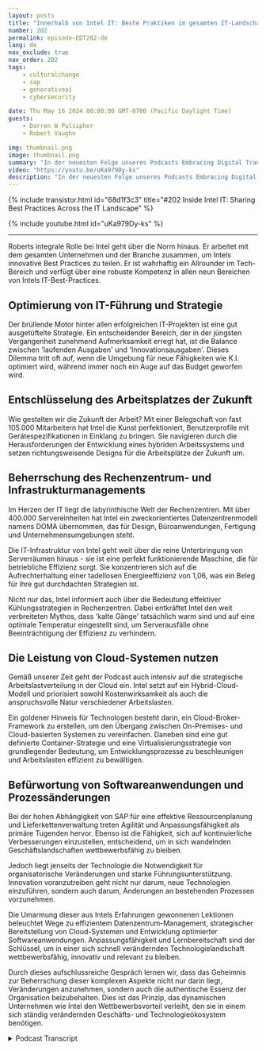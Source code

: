 ```yaml
---
layout: posts
title: "Innerhalb von Intel IT: Beste Praktiken im gesamten IT-Landschaft teilen"
number: 202
permalink: episode-EDT202-de
lang: de
nav_exclude: true
nav_order: 202
tags:
    - culturalchange
    - sap
    - generativeai
    - cybersecurity

date: Thu May 16 2024 00:00:00 GMT-0700 (Pacific Daylight Time)
guests:
    - Darren W Pulsipher
    - Robert Vaughn

img: thumbnail.png
image: thumbnail.png
summary: "In der neuesten Folge unseres Podcasts Embracing Digital Transformation tauchte unser Gastgeber Darren Pulsipher in die Welt des Datenzentrummanagements, Cloud Computing und der Softwareanwendungsentwicklung mit Robert Vaughn, einem angesehenen Technologiespezialisten von Intel IT, ein."
video: "https://youtu.be/uKa979Dy-ks"
description: "In der neuesten Folge unseres Podcasts Embracing Digital Transformation tauchte unser Gastgeber Darren Pulsipher in die Welt des Datenzentrummanagements, Cloud Computing und der Softwareanwendungsentwicklung mit Robert Vaughn, einem angesehenen Technologiespezialisten von Intel IT, ein."
---
```


<div>
{% include transistor.html id="68d1f3c3" title="#202 Inside Intel IT: Sharing Best Practices Across the IT Landscape" %}

{% include youtube.html id="uKa979Dy-ks" %}
</div>

---

Roberts integrale Rolle bei Intel geht über die Norm hinaus. Er arbeitet mit dem gesamten Unternehmen und der Branche zusammen, um Intels innovative Best Practices zu teilen. Er ist wahrhaftig ein Allrounder im Tech-Bereich und verfügt über eine robuste Kompetenz in allen neun Bereichen von Intels IT-Best-Practices.

## Optimierung von IT-Führung und Strategie

Der brüllende Motor hinter allen erfolgreichen IT-Projekten ist eine gut ausgetüftelte Strategie. Ein entscheidender Bereich, der in der jüngsten Vergangenheit zunehmend Aufmerksamkeit erregt hat, ist die Balance zwischen 'laufenden Ausgaben' und 'Innovationsausgaben'. Dieses Dilemma tritt oft auf, wenn die Umgebung für neue Fähigkeiten wie K.I. optimiert wird, während immer noch ein Auge auf das Budget geworfen wird.

## Entschlüsselung des Arbeitsplatzes der Zukunft

Wie gestalten wir die Zukunft der Arbeit? Mit einer Belegschaft von fast 105.000 Mitarbeitern hat Intel die Kunst perfektioniert, Benutzerprofile mit Gerätespezifikationen in Einklang zu bringen. Sie navigieren durch die Herausforderungen der Entwicklung eines hybriden Arbeitssystems und setzen richtungsweisende Designs für die Arbeitsplätze der Zukunft um.

## Beherrschung des Rechenzentrum- und Infrastrukturmanagements

Im Herzen der IT liegt die labyrinthische Welt der Rechenzentren. Mit über 400.000 Servereinheiten hat Intel ein zweckorientiertes Datenzentrenmodell namens DOMA übernommen, das für Design, Büroanwendungen, Fertigung und Unternehmensumgebungen steht.

Die IT-Infrastruktur von Intel geht weit über die reine Unterbringung von Serverräumen hinaus - sie ist eine perfekt funktionierende Maschine, die für betriebliche Effizienz sorgt. Sie konzentrieren sich auf die Aufrechterhaltung einer tadellosen Energieeffizienz von 1,06, was ein Beleg für ihre gut durchdachten Strategien ist.

Nicht nur das, Intel informiert auch über die Bedeutung effektiver Kühlungsstrategien in Rechenzentren. Dabei entkräftet Intel den weit verbreiteten Mythos, dass 'kalte Gänge' tatsächlich warm sind und auf eine optimale Temperatur eingestellt sind, um Serverausfälle ohne Beeinträchtigung der Effizienz zu verhindern.

## Die Leistung von Cloud-Systemen nutzen

Gemäß unserer Zeit geht der Podcast auch intensiv auf die strategische Arbeitslastverteilung in der Cloud ein. Intel setzt auf ein Hybrid-Cloud-Modell und priorisiert sowohl Kostenwirksamkeit als auch die anspruchsvolle Natur verschiedener Arbeitslasten.

Ein goldener Hinweis für Technologen besteht darin, ein Cloud-Broker-Framework zu erstellen, um den Übergang zwischen On-Premises- und Cloud-basierten Systemen zu vereinfachen. Daneben sind eine gut definierte Container-Strategie und eine Virtualisierungsstrategie von grundlegender Bedeutung, um Entwicklungsprozesse zu beschleunigen und Arbeitslasten effizient zu bewältigen.

## Befürwortung von Softwareanwendungen und Prozessänderungen

Bei der hohen Abhängigkeit von SAP für eine effektive Ressourcenplanung und Lieferkettenverwaltung treten Agilität und Anpassungsfähigkeit als primäre Tugenden hervor. Ebenso ist die Fähigkeit, sich auf kontinuierliche Verbesserungen einzustellen, entscheidend, um in sich wandelnden Geschäftslandschaften wettbewerbsfähig zu bleiben.

Jedoch liegt jenseits der Technologie die Notwendigkeit für organisatorische Veränderungen und starke Führungsunterstützung. Innovation voranzutreiben geht nicht nur darum, neue Technologien einzuführen, sondern auch darum, Änderungen an bestehenden Prozessen vorzunehmen.

Die Umarmung dieser aus Intels Erfahrungen gewonnenen Lektionen beleuchtet Wege zu effizientem Datenzentrum-Management, strategischer Bereitstellung von Cloud-Systemen und Entwicklung optimierter Softwareanwendungen. Anpassungsfähigkeit und Lernbereitschaft sind der Schlüssel, um in einer sich schnell verändernden Technologielandschaft wettbewerbsfähig, innovativ und relevant zu bleiben.

Durch dieses aufschlussreiche Gespräch lernen wir, dass das Geheimnis zur Beherrschung dieser komplexen Aspekte nicht nur darin liegt, Veränderungen anzunehmen, sondern auch die authentische Essenz der Organisation beizubehalten. Dies ist das Prinzip, das dynamischen Unternehmen wie Intel den Wettbewerbsvorteil verleiht, den sie in einem sich ständig verändernden Geschäfts- und Technologieökosystem benötigen.



<details>
<summary> Podcast Transcript </summary>

<p></p>

</details>
